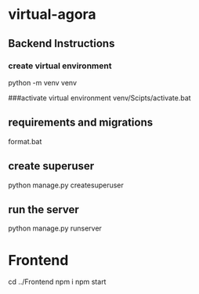 # virtual-agora

## Backend Instructions

### create virtual environment
python -m venv venv

###activate virtual environment 
venv/Scipts/activate.bat

## requirements and migrations
format.bat

## create superuser
python manage.py createsuperuser

## run the server
python manage.py runserver

# Frontend
cd ../Frontend
npm i
npm start
